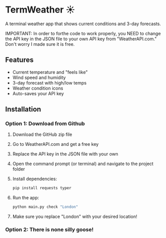 # TermWeather ☀️

A terminal weather app that shows current conditions and 3-day forecasts.

IMPORTANT: In order to forthe  code to work properly, you NEED to change the API key in the JSON file to your own API key from "WeatherAPI.com." Don't worry I made sure it is free.

## Features

* Current temperature and "feels like"
* Wind speed and humidity
* 3-day forecast with high/low temps
* Weather condition icons
* Auto-saves your API key

## Installation

### Option 1: Download from Github

1. Download the GitHub zip file
2. Go to WeatherAPI.com and get a free key
3. Replace the API key in the JSON file with your own
4. Open the command prompt (or terminal) and navigate to the project folder
5. Install dependencies:

   ```bash
   pip install requests typer
   ```
6. Run the app:

   ```bash
   python main.py check "London"
   ```
7. Make sure you replace "London" with your desired location!

### Option 2: There is none silly goose!
